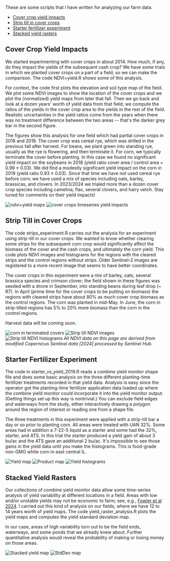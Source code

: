 These are some scripts that I have written for analyzing our farm data.
- [Cover crop yield impacts](#cover-crop-yield-impacts)
- [Strip till in cover crops](#strip-till-in-cover-crops)
- [Starter fertilizer experiment](#starter-fertilizer-experiment)
- [Stacked yield rasters](#stacked-yield-rasters)

## Cover Crop Yield Impacts

We started experimenting with cover crops in about 2014.  How much, if any, do they impact the yields of the subsequent cash crop?  We have some trials in which we planted cover crops on a part of a field, so we can make the comparison.  The code NDVI+yield.R shows some of this analysis.

For context, the code first plots the elevation and soil type map of the field.  We plot some NDVI images to show the location of the cover crops and we plot the (normalized) yield maps from later that fall.  Then we go back and look at a dozen years' worth of yield data from that field; we compute the ratios of the yields in the cover crop area to the yields in the rest of the field.  Realistic uncertainties in the yield ratios come from the years when there was no treatment difference between the two areas -- that's the darker grey bar in the second figure.

The figures show this analysis for one field which had partial cover crops in 2018 and 2019.  The cover crop was cereal rye, which was drilled in the previous fall after harvest.  For beans, we plant green into standing rye, usually as the rye is flowering, and then terminate it.  For corn, we typically terminate the cover before planting.  In this case we found no significant yield impact on the soybeans in 2018 (yield ratio cover area / control area = 0.99 $\pm$ 0.03).  We did find a modestly significant yield impact on the corn in 2019 (yield ratio 0.93 $\pm$ 0.03).  Since that time we have not used cereal rye before corn; we have used a mix of species including oats, barley, brassicas, and clovers.  In 2023/2024 we trialed more than a dozen cover crop species including camelina, flax, several clovers, and hairy vetch.  Stay tuned for comments on their yield impacts!

![ndvi+yield maps](NDVI+yield.png)
![cover crops timeseries yield impacts](cc+yield_timeseries.png)

## Strip Till in Cover Crops

The code strips_experiment.R carries out the analysis for an experiment using strip-till in
our cover crops.  We wanted to know whether clearing some strips for the subsequent
corn crop would significantly affect the biomass of the cover and the cash crops,
and ultimately the corn yield.  This code plots NDVI images and histograms for the
regions with the cleared strips and the control regions without strips.
Older Sentinel-2 images are registered to a more recent image that seems to have
better coordinates.

The cover crops in this experiment were a mix of barley, oats, 
several brassica species and crimson clover; the field shown in these figures was seeded with a drone in September, into standing beans during leaf drop (~ R7).
In April (prime time for the cover crops to be putting on biomass) the regions
with cleared strips have about 80% as much cover crop biomass as the control regions.  The corn was planted in mid-May.  In
June, the corn in strip-tilled regions has 5% to 20% more biomass than the corn
in the control regions.

Harvest data will be coming soon.

![corn in terminated covers](IMG_2264.jpg)
![Strip till NDVI images](strips_expt_ims_Hett106.png)
![Strip till NDVI histograms](strips_expt_hist_Hett106.png)
*All NDVI data on this page are derived from modified Copernicus Sentinel data [2024] processed by Sentinel Hub.*

## Starter Fertilizer Experiment 
 
The code in starter_vs_yield_2019.R reads a combine yield monitor shape file and does some basic analysis on the three different planting-time fertilizer treatments recorded in that yield data.  Analysis is easy since the operator got the planting-time fertilizer application data loaded up where the combine yield monitor could incorporate it into the yield monitor output.  (Getting things set up this way is nontrivial.)  You can exclude field edges and waterways from the study, either interactively drawing a polygon around the region of interest or reading one from a shape file.

The three treatments in this experiment were applied with a strip-till bar a day or so prior to planting corn.  All areas were treated with UAN 32%.  Some areas had in addition a 7-22-5 liquid as a starter and some had the 32%, starter, and ATS.  In this trial the starter produced a yield gain of about 3 bu/ac and the ATS gave an additional 2 bu/ac.  It's impossible to see those gains in the yield data until you make the histograms.  This is food-grade non-GMO white corn in east central IL. 

![Yield map](starter_vs_yield_2019_1.png)
![Product map](starter_vs_yield_2019_2.png)
![Yield histograms](starter_vs_yield_2019_3.png)

## Stacked Yield Rasters 

Our collections of combine yield monitor data allow some time-series analysis of yield variability at different locations in a field.  Areas with low and/or unstable yields may not be economic to farm; see, e.g., [Fowler et al 2024](https://www.nature.com/articles/s41598-024-51155-y).  I carried out this kind of analysis on our fields, where we have 12 to 14 years worth of yield maps.  The code yield_raster_analysis.R plots the yield maps and computes the yield standard deviation map.

In our case, areas of high variability turn out to be the field ends, waterways, and some ponds that we already knew about.  Further quantitative analysis would reveal the probability of making or losing money on those areas.

![Stacked yield map](Yield_median.png)
![StdDev map](Yield_stdev.png)


<!-- comment 
<p align="center">
  <img src="starter_vs_yield_2019_a.png" width="400" height="330">
  <img src="starter_vs_yield_2019_b.png" width="400" height="330">
  <img src="starter_vs_yield_2019_c.png" width="400" height="300">
</p>

consider thumbnail [<img src="image.png" width="250"/>](image.png)
-->
